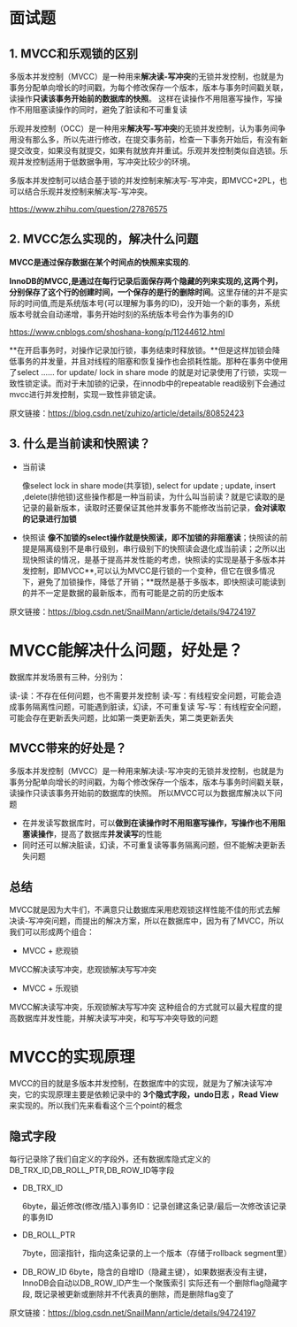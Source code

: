 # 面试题

## 1. MVCC和乐观锁的区别

多版本并发控制（MVCC）是一种用来**解决读-写冲突**的无锁并发控制，也就是为事务分配单向增长的时间戳，为每个修改保存一个版本，版本与事务时间戳关联，读操作**只读该事务开始前的数据库的快照**。 这样在读操作不用阻塞写操作，写操作不用阻塞读操作的同时，避免了脏读和不可重复读

乐观并发控制（OCC）是一种用来**解决写-写冲突**的无锁并发控制，认为事务间争用没有那么多，所以先进行修改，在提交事务前，检查一下事务开始后，有没有新提交改变，如果没有就提交，如果有就放弃并重试。乐观并发控制类似自选锁。乐观并发控制适用于低数据争用，写冲突比较少的环境。

多版本并发控制可以结合基于锁的并发控制来解决写-写冲突，即MVCC+2PL，也可以结合乐观并发控制来解决写-写冲突。

https://www.zhihu.com/question/27876575

## 2. MVCC怎么实现的，解决什么问题

**MVCC是通过保存数据在某个时间点的快照来实现的**.

**InnoDB的MVCC,是通过在每行记录后面保存两个隐藏的列来实现的,这两个列，分别保存了这个行的创建时间，一个保存的是行的删除时间**。这里存储的并不是实际的时间值,而是系统版本号(可以理解为事务的ID)，没开始一个新的事务，系统版本号就会自动递增，事务开始时刻的系统版本号会作为事务的ID

https://www.cnblogs.com/shoshana-kong/p/11244612.html

**在开启事务时，对操作记录加行锁，事务结束时释放锁。**但是这样加锁会降低事务的并发量，并且对线程的阻塞和恢复操作也会损耗性能。那种在事务中使用了select …… for update/ lock in share mode 的就是对记录使用了行锁，实现一致性锁定读。而对于未加锁的记录，在innodb中的repeatable read级别下会通过mvcc进行并发控制，实现一致性非锁定读。

原文链接：https://blog.csdn.net/zuhizo/article/details/80852423

## 3. 什么是当前读和快照读？

- 当前读

  像select lock in share mode(共享锁), select for update ; update, insert ,delete(排他锁)这些操作都是一种当前读，为什么叫当前读？就是它读取的是记录的最新版本，读取时还要保证其他并发事务不能修改当前记录，**会对读取的记录进行加锁**

- 快照读
  **像不加锁的select操作就是快照读，即不加锁的非阻塞读**；快照读的前提是隔离级别不是串行级别，串行级别下的快照读会退化成当前读；之所以出现快照读的情况，是基于提高并发性能的考虑，快照读的实现是基于多版本并发控制，即MVCC**,可以认为MVCC是行锁的一个变种，但它在很多情况下，避免了加锁操作，降低了开销；**既然是基于多版本，即快照读可能读到的并不一定是数据的最新版本，而有可能是之前的历史版本

原文链接：https://blog.csdn.net/SnailMann/article/details/94724197



# MVCC能解决什么问题，好处是？

数据库并发场景有三种，分别为：

读-读：不存在任何问题，也不需要并发控制
读-写：有线程安全问题，可能会造成事务隔离性问题，可能遇到脏读，幻读，不可重复读
写-写：有线程安全问题，可能会存在更新丢失问题，比如第一类更新丢失，第二类更新丢失

## MVCC带来的好处是？

多版本并发控制（MVCC）是一种用来解决读-写冲突的无锁并发控制，也就是为事务分配单向增长的时间戳，为每个修改保存一个版本，版本与事务时间戳关联，读操作只读该事务开始前的数据库的快照。 所以MVCC可以为数据库解决以下问题

- 在并发读写数据库时，可以**做到在读操作时不用阻塞写操作，写操作也不用阻塞读操作**，提高了数据库**并发读写**的性能
- 同时还可以解决脏读，幻读，不可重复读等事务隔离问题，但不能解决更新丢失问题

## 总结

MVCC就是因为大牛们，不满意只让数据库采用悲观锁这样性能不佳的形式去解决读-写冲突问题，而提出的解决方案，所以在数据库中，因为有了MVCC，所以我们可以形成两个组合：

- MVCC + 悲观锁

MVCC解决读写冲突，悲观锁解决写写冲突

- MVCC + 乐观锁

MVCC解决读写冲突，乐观锁解决写写冲突
这种组合的方式就可以最大程度的提高数据库并发性能，并解决读写冲突，和写写冲突导致的问题

# MVCC的实现原理

MVCC的目的就是多版本并发控制，在数据库中的实现，就是为了解决读写冲突，它的实现原理主要是依赖记录中的 **3个隐式字段，undo日志 ，Read View** 来实现的。所以我们先来看看这个三个point的概念

## 隐式字段

每行记录除了我们自定义的字段外，还有数据库隐式定义的DB_TRX_ID,DB_ROLL_PTR,DB_ROW_ID等字段

- DB_TRX_ID

  6byte，最近修改(修改/插入)事务ID：记录创建这条记录/最后一次修改该记录的事务ID

- DB_ROLL_PTR

  7byte，回滚指针，指向这条记录的上一个版本（存储于rollback segment里）
  
-   DB_ROW_ID
  6byte，隐含的自增ID（隐藏主键），如果数据表没有主键，InnoDB会自动以DB_ROW_ID产生一个聚簇索引
  实际还有一个删除flag隐藏字段, 既记录被更新或删除并不代表真的删除，而是删除flag变了

原文链接：https://blog.csdn.net/SnailMann/article/details/94724197